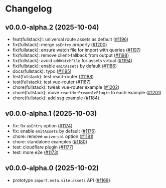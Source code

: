 # Changelog

## v0.0.0-alpha.2 (2025-10-04)

- feat(fullstack)!: universal route assets as default ([#1196](https://github.com/hi-ogawa/vite-plugins/pull/1196))
- fix(fullstack): merge `asEntry` properly ([#1200](https://github.com/hi-ogawa/vite-plugins/pull/1200))
- fix(fullstack): ensure watch file for import with queries ([#1197](https://github.com/hi-ogawa/vite-plugins/pull/1197))
- fix(fullstack): remove client-fallback from output ([#1198](https://github.com/hi-ogawa/vite-plugins/pull/1198))
- fix(fullstack): avoid `addWatchFile` for assets virtual ([#1194](https://github.com/hi-ogawa/vite-plugins/pull/1194))
- fix(fullstack): enable `emitAssets` by default ([#1186](https://github.com/hi-ogawa/vite-plugins/pull/1186))
- docs(fullstack): typo ([#1195](https://github.com/hi-ogawa/vite-plugins/pull/1195))
- test(fullstack): test react-router ([#1188](https://github.com/hi-ogawa/vite-plugins/pull/1188))
- test(fullstack): test vue-router ([#1187](https://github.com/hi-ogawa/vite-plugins/pull/1187))
- chore(fullstack): tweak vue-router example ([#1202](https://github.com/hi-ogawa/vite-plugins/pull/1202))
- chore(fullstack): move `reactHmrPreamblePlugin` to each example ([#1201](https://github.com/hi-ogawa/vite-plugins/pull/1201))
- chore(fullstack): add ssg example ([#1184](https://github.com/hi-ogawa/vite-plugins/pull/1184))

## v0.0.0-alpha.1 (2025-10-03)

- fix: fix `asEntry` option ([#1174](https://github.com/hi-ogawa/vite-plugins/pull/1174))
- fix: enable `emitAssets` by default ([#1176](https://github.com/hi-ogawa/vite-plugins/pull/1176))
- chore: remove `universal` option ([#1181](https://github.com/hi-ogawa/vite-plugins/pull/1181))
- chore: standalone examples ([#1180](https://github.com/hi-ogawa/vite-plugins/pull/1180))
- test: cloudflare plugin ([#1177](https://github.com/hi-ogawa/vite-plugins/pull/1177))
- test: more e2e ([#1173](https://github.com/hi-ogawa/vite-plugins/pull/1173))

## v0.0.0-alpha.0 (2025-10-02)

- prototype `import.meta.vite.assets` API ([#1168](https://github.com/hi-ogawa/vite-plugins/pull/1168))
